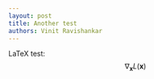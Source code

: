 ```yaml
---
layout: post
title: Another test
authors: Vinit Ravishankar
---
```


LaTeX test: $$\nabla_\boldsymbol{x} L(\boldsymbol{x})$$
